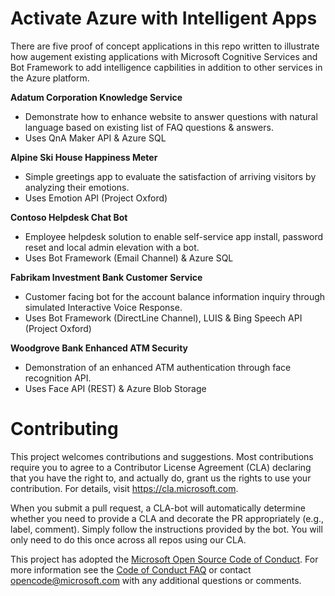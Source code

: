 
# Activate Azure with Intelligent Apps
There are five proof of concept applications in this repo written to illustrate how augement existing applications with Microsoft Cognitive Services and Bot Framework to add intelligence capbilities in addition to other services in the Azure platform.

**Adatum Corporation Knowledge Service**
* Demonstrate how to enhance website to answer questions with natural language based on existing list of FAQ questions & answers. 
* Uses QnA Maker API & Azure SQL

**Alpine Ski House Happiness Meter**
* Simple greetings app to evaluate the satisfaction of arriving visitors by analyzing their emotions.
* Uses Emotion API (Project Oxford)

**Contoso Helpdesk Chat Bot**
* Employee helpdesk solution to enable self-service app install, password reset and local admin elevation with a bot. 
* Uses Bot Framework (Email Channel) & Azure SQL

**Fabrikam Investment Bank Customer Service**
* Customer facing bot for the account balance information inquiry through simulated Interactive Voice Response.
* Uses Bot Framework (DirectLine Channel), LUIS & Bing Speech API (Project Oxford)

**Woodgrove Bank Enhanced ATM Security**
* Demonstration of an enhanced ATM authentication through face recognition API.
* Uses Face API (REST) & Azure Blob Storage


# Contributing

This project welcomes contributions and suggestions.  Most contributions require you to agree to a
Contributor License Agreement (CLA) declaring that you have the right to, and actually do, grant us
the rights to use your contribution. For details, visit https://cla.microsoft.com.

When you submit a pull request, a CLA-bot will automatically determine whether you need to provide
a CLA and decorate the PR appropriately (e.g., label, comment). Simply follow the instructions
provided by the bot. You will only need to do this once across all repos using our CLA.

This project has adopted the [Microsoft Open Source Code of Conduct](https://opensource.microsoft.com/codeofconduct/).
For more information see the [Code of Conduct FAQ](https://opensource.microsoft.com/codeofconduct/faq/) or
contact [opencode@microsoft.com](mailto:opencode@microsoft.com) with any additional questions or comments.
